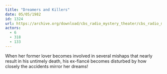 ```yaml
---
title: "Dreamers and Killers"
date: 05/05/1982
id: 1324
url: https://archive.org/download/cbs_radio_mystery_theater/cbs_radio_mystery_theater-1301-1350.zip/cbs_radio_mystery_theater-1301-1350%2Fcbsrmt_1324_dreamers_and_killers.mp3
actors:
  - 6
  - 318
  - 133
---
```

When her former lover becomes involved in several mishaps that nearly result in his untimely death, his ex-fiancé becomes disturbed by how closely the accidents mirror her dreams!